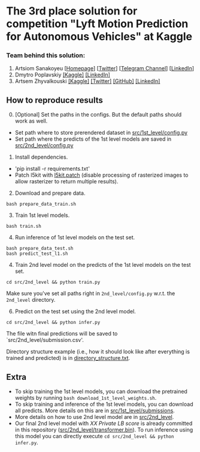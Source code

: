 # The 3rd place solution for competition "Lyft Motion Prediction for Autonomous Vehicles" at Kaggle

### Team behind this solution:
1. Artsiom Sanakoyeu [[Homepage](https://gdude.de)] [[Twitter](https://twitter.com/artsiom_s)] [[Telegram Channel](https://t.me/gradientdude)] [[LinkedIn](https://www.linkedin.com/in/sanakoev)]
2. Dmytro Poplavskiy [[Kaggle]](https://www.kaggle.com/dmytropoplavskiy) [[LinkedIn]](https://www.linkedin.com/in/dmytropoplavskiy/)
3. Artsem Zhyvalkouski [[Kaggle]](https://www.kaggle.com/aruchomu) [[Twitter]](https://twitter.com/artem_aruchomu) [[GitHub]](https://github.com/heartkilla) [[LinkedIn]](https://www.linkedin.com/in/zhyvalkouski/)

## How to reproduce results
0. [Optional] Set the paths in the configs. But the default paths should work as well.
  - Set path where to store prerendered dataset in [src/1st_level/config.py](src/1st_level/config.py)
  - Set path where the predicts of the 1st level models are saved in [src/2nd_level/config.py](src/2nd_level/config.py)

1. Install dependencies. 
  - 'pip install -r requirements.txt'
  - Patch l5kit with [l5kit.patch](l5kit.patch) (disable processing of rasterized images to allow rasterizer to return multiple results).

2. Download and prepare data.
```
bash prepare_data_train.sh
```
3. Train 1st level models.
```
bash train.sh
```
4. Run inference of 1st level models on the test set.
```
bash prepare_data_test.sh
bash predict_test_l1.sh
```
4. Train 2nd level model on the predicts of the 1st level models on the test set.
```
cd src/2nd_level && python train.py
```
Make sure you've set all paths right in `2nd_level/config.py` w.r.t. the `2nd_level` directory.

6. Predict on the test set using the 2nd level model.
```
cd src/2nd_level && python infer.py
```

The file witn final predictions will be saved to `src/2nd_level/submission.csv'.  

Directory structure example (i.e., how it should look like after everything is trained and predicted) is in [directory_structure.txt](directory_structure.txt).


## Extra
- To skip training the 1st level models, you can download the pretrained weights by running `bash download_1st_level_weights.sh`.
- To skip training and inference of the 1st level models, you can download all predicts. More details on this are in [src/1st_level/submissions](src/1st_level/submissions).
- More details on how to use 2nd level model are in [src/2nd_level](src/2nd_level).
- Our final 2nd level model with *XX Private LB score* is already committed in this repository ([src/2nd_level/transformer.bin](src/2nd_level/transformer.bin)). To run inference using this model you can directly execute `cd src/2nd_level && python infer.py`.

